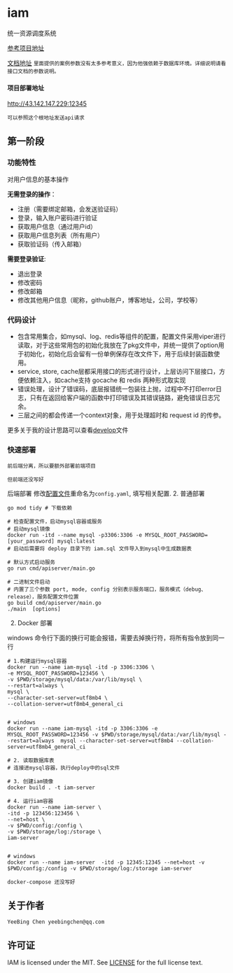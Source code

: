 # iam
统一资源调度系统

[参考项目地址](https://github.com/marmotedu/iam)

[文档地址](https://www.apifox.cn/apidoc/shared-05a28f7d-1714-41f6-94fa-566e82e0bfcf)
`里面提供的案例参数没有太多参考意义，因为他强依赖于数据库环境。详细说明请看接口文档的参数说明。`

#### 项目部署地址
http://43.142.147.229:12345

`可以参照这个根地址发送api请求`

## 第一阶段
### 功能特性
对用户信息的基本操作

**无需登录的操作**：
- 注册（需要绑定邮箱，会发送验证码）
- 登录，输入账户密码进行验证
- 获取用户信息（通过用户id）
- 获取用户信息列表（所有用户）
- 获取验证码（传入邮箱）


**需要登录验证**:
- 退出登录
- 修改密码
- 修改邮箱
- 修改其他用户信息（昵称，github账户，博客地址，公司，学校等）


### 代码设计
- 包含常用集合，如mysql、log、redis等组件的配置，配置文件采用viper进行读取，对于这些常用包的初始化我放在了pkg文件中，并统一提供了option用于初始化，初始化后会留有一份单例保存在改文件下，用于后续封装函数使用。
- service, store, cache层都采用接口的形式进行设计，上层访问下层接口，方便依赖注入，如cache支持 gocache 和 redis 两种形式取实现
- 错误处理，设计了错误码，底层报错统一包装往上抛，过程中不打印error日志，只有在返回给客户端的函数中打印错误及其错误链路，避免错误日志冗余。
- 三层之间的都会传递一个context对象，用于处理超时和 request id 的传参。

更多关于我的设计思路可以查看[develop](docs/develop/basic.md)文件


### 快速部署
`前后端分离，所以要额外部署前端项目`

`但前端还没写好`

后端部署
修改[配置文件](config/config.example.yaml)重命名为`config.yaml`, 填写相关配置.
2. 普通部署

```shell
go mod tidy # 下载依赖

# 检查配置文件，启动mysql容器或服务
# 启动mysql镜像 
docker run -itd --name mysql -p3306:3306 -e MYSQL_ROOT_PASSWORD=[your_password] mysql:latest 
# 启动后需要将 deploy 目录下的 iam.sql 文件导入到mysql中生成数据表

# 默认方式启动服务
go run cmd/apiserver/main.go 

# 二进制文件启动
# 内置了三个参数 port, mode, config 分别表示服务端口，服务模式（debug、release），服务配置文件位置
go build cmd/apiserver/main.go
./main  [options]

```

2. Docker 部署

windows 命令行下面的换行可能会报错，需要去掉换行符，将所有指令放到同一行

```shell
# 1.构建运行mysql容器
docker run --name iam-mysql -itd -p 3306:3306 \
-e MYSQL_ROOT_PASSWORD=123456 \
-v $PWD/storage/mysql/data:/var/lib/mysql \
--restart=always \
mysql \
--character-set-server=utf8mb4 \
--collation-server=utf8mb4_general_ci 


# windows
docker run --name iam-mysql -itd -p 3306:3306 -e MYSQL_ROOT_PASSWORD=123456 -v $PWD/storage/mysql/data:/var/lib/mysql --restart=always  mysql --character-set-server=utf8mb4 --collation-server=utf8mb4_general_ci 

# 2. 读取数据库表
# 连接进mysql容器，执行deploy中的sql文件

# 3. 创建iam镜像
docker build . -t iam-server

# 4. 运行iam容器
docker run --name iam-server \
-itd -p 123456:123456 \
--net=host \
-v $PWD/config:/config \
-v $PWD/storage/log:/storage \
iam-server


# windows
docker run --name iam-server  -itd -p 12345:12345 --net=host -v $PWD/config:/config -v $PWD/storage/log:/storage iam-server

```

`docker-compose 还没写好`


## 关于作者
    YeeBing Chen yeebingchen@qq.com
## 许可证
IAM is licensed under the MIT. See [LICENSE](LICENSE) for the full license text.
